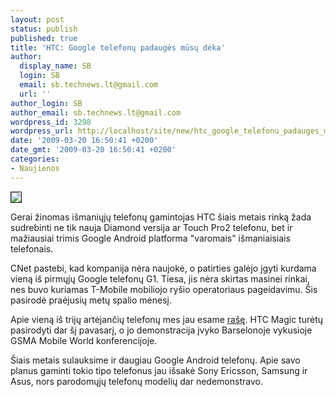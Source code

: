 ```yaml
---
layout: post
status: publish
published: true
title: 'HTC: Google telefonų padaugės mūsų dėka'
author:
  display_name: SB
  login: SB
  email: sb.technews.lt@gmail.com
  url: ''
author_login: SB
author_email: sb.technews.lt@gmail.com
wordpress_id: 3298
wordpress_url: http://localhost/site/new/htc_google_telefonu_padauges_musu_deka/
date: '2009-03-20 16:50:41 +0200'
date_gmt: '2009-03-20 16:50:41 +0200'
categories:
- Naujienos
---
```

<div class="imgright"><img src="http://tbn2.google.com/images?q=tbn:eSau_Lk6fIwTbM:http://porkandbeans.relentless-inferno.com/wp-content/uploads/2009/02/tmobile_htc_g1.jpg" border="1" /></div>
<p>Gerai žinomas išmaniųjų telefonų gamintojas HTC šiais metais rinką žada sudrebinti ne tik nauja Diamond versija ar Touch Pro2 telefonu, bet ir mažiausiai trimis Google Android platforma "varomais" išmaniaisiais telefonais. </p>
<p>CNet pastebi, kad kompanija nėra naujokė, o patirties galėjo įgyti kurdama vieną iš pirmųjų Google telefonų G1. Tiesa, jis nėra skirtas masinei rinkai, nes buvo kuriamas T-Mobile mobiliojo ryšio operatoriaus pageidavimu. Šis pasirodė praėjusių metų spalio mėnesį.</p>
<p>Apie vieną iš trijų artėjančių telefonų mes jau esame <a class="ns" href="http://www.technews.lt/tekstas/MWC_2009:_HTC_Magic.html;;">rašę</a>. HTC Magic turėtų pasirodyti dar šį pavasarį, o jo demonstracija įvyko Barselonoje vykusioje GSMA Mobile World konferencijoje.  </p>
<p>Šiais metais sulauksime ir daugiau Google Android telefonų. Apie savo planus gaminti tokio tipo telefonus jau išsakė Sony Ericsson, Samsung ir Asus, nors parodomųjų telefonų modelių dar nedemonstravo.<br /></p>
